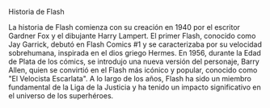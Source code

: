 Historia de Flash

La historia de Flash comienza con su creación en 1940 por el escritor Gardner Fox y el dibujante Harry Lampert. El primer Flash, conocido como Jay Garrick, debutó en Flash Comics #1 y se caracterizaba por su velocidad sobrehumana, inspirada en el dios griego Hermes. En 1956, durante la Edad de Plata de los cómics, se introdujo una nueva versión del personaje, Barry Allen, quien se convirtió en el Flash más icónico y popular, conocido como "El Velocista Escarlata". A lo largo de los años, Flash ha sido un miembro fundamental de la Liga de la Justicia y ha tenido un impacto significativo en el universo de los superhéroes.



